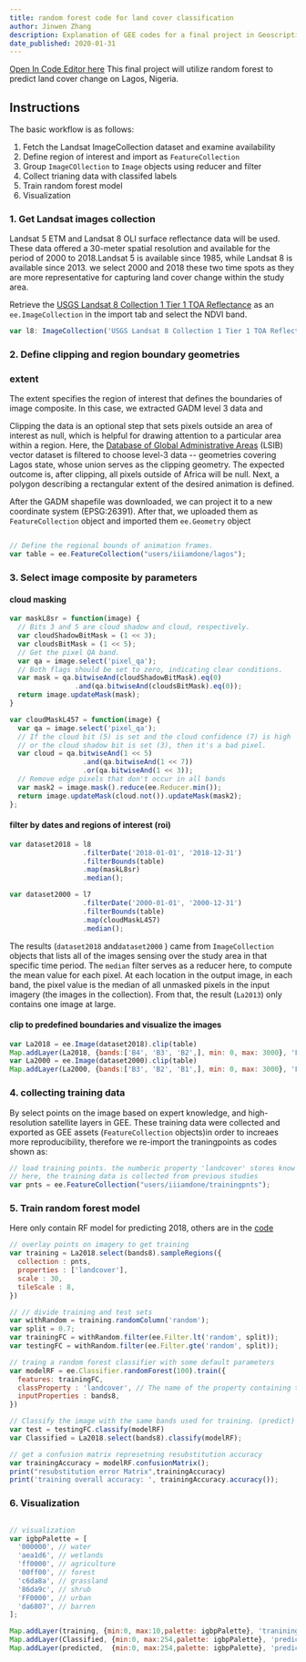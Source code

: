 ```yaml
---
title: random forest code for land cover classification 
author: Jinwen Zhang
description: Explanation of GEE codes for a final project in Geoscripting course
date_published: 2020-01-31
---
```


[Open In Code Editor here](https://code.earthengine.google.com/?scriptPath=users%2Fiiiamdone%2Ftest1%3Afinal_project_geoscripting)
This final project will utilize random forest to predict land cover change on Lagos, Nigeria.

## Instructions

The basic workflow is as follows:

1. Fetch the Landsat ImageCollection dataset and examine availability
2. Define region of interest and import as `FeatureCollection`
3. Group `ImageCOllection` to `Image` objects using reducer and filter
4. Collect trianing data with classifed labels 
5. Train random forest model
6. Visualization

### 1. Get Landsat images collection

Landsat 5 ETM and Landsat 8 OLI surface reflectance data will be used. These data offered a 30-meter spatial resolution and available for the period of 2000 to 2018.Landsat 5 is available since 1985, while Landsat 8 is available since 2013. 
we select 2000 and 2018 these two time spots as they are more representative for capturing land cover change within the study area. 

Retrieve the [USGS Landsat 8 Collection 1 Tier 1 TOA Reflectance](https://developers.google.com/earth-engine/datasets/catalog/LANDSAT_LC08_C01_T1_TOA) as an `ee.ImageCollection` in the import tab and select the NDVI band.

```js
var l8: ImageCollection('USGS Landsat 8 Collection 1 Tier 1 TOA Reflectance') (12bands)
```

### 2. Define clipping and region boundary geometries
### extent 
The extent specifies the region of interest that defines the boundaries of image composite. In this case, we extracted GADM level 3 data and 

Clipping the data is an optional step that sets pixels outside an area of
interest as null, which is helpful for drawing attention to a particular area
within a region. Here, the [Database of Global Administrative Areas](https://gadm.org/download_country_v3.html)
(LSIB) vector dataset is filtered to choose level-3 data -- geometries
covering Lagos state, whose union serves as the clipping geometry. The expected outcome is, after clipping, all pixels outside of Africa will be null. Next, a polygon describing a rectangular extent of the desired animation is defined. 

After the GADM shapefile was downloaded, we can project it to a new coordinate system (EPSG:26391). After that, we uploaded them as `FeatureCollection` object and imported them  `ee.Geometry` object

```js

// Define the regional bounds of animation frames.
var table = ee.FeatureCollection("users/iiiamdone/lagos");
```

### 3. Select image composite by parameters

#### cloud masking 
```js
var maskL8sr = function(image) {
  // Bits 3 and 5 are cloud shadow and cloud, respectively.
  var cloudShadowBitMask = (1 << 3);
  var cloudsBitMask = (1 << 5);
  // Get the pixel QA band.
  var qa = image.select('pixel_qa');
  // Both flags should be set to zero, indicating clear conditions.
  var mask = qa.bitwiseAnd(cloudShadowBitMask).eq(0)
                .and(qa.bitwiseAnd(cloudsBitMask).eq(0));
  return image.updateMask(mask);
}

var cloudMaskL457 = function(image) {
  var qa = image.select('pixel_qa');
  // If the cloud bit (5) is set and the cloud confidence (7) is high
  // or the cloud shadow bit is set (3), then it's a bad pixel.
  var cloud = qa.bitwiseAnd(1 << 5)
                  .and(qa.bitwiseAnd(1 << 7))
                  .or(qa.bitwiseAnd(1 << 3));
  // Remove edge pixels that don't occur in all bands
  var mask2 = image.mask().reduce(ee.Reducer.min());
  return image.updateMask(cloud.not()).updateMask(mask2);
};

```
#### filter by dates and regions of interest (roi)
```js
var dataset2018 = l8 
                  .filterDate('2018-01-01', '2018-12-31')
                  .filterBounds(table)
                  .map(maskL8sr)
                  .median();

var dataset2000 = l7 
                  .filterDate('2000-01-01', '2000-12-31')
                  .filterBounds(table)
                  .map(cloudMaskL457)
                  .median();

```
The results (`dataset2018` and`dataset2000` ) came from  `ImageCollection` objects that lists all of the images sensing over the study area in that specific time period. The  `median`  filter serves as a reducer here, to compute the mean value for each pixel. At each location in the output image, in each band, the pixel value is the median of all unmasked pixels in the input imagery (the images in the collection). From that, the result (`La2013`) only contains one image at large.

####  clip to predefined boundaries and visualize the images
```js
var La2018 = ee.Image(dataset2018).clip(table) 
Map.addLayer(La2018, {bands:['B4', 'B3', 'B2',], min: 0, max: 3000}, 'Lagos2018',false);
var La2000 = ee.Image(dataset2000).clip(table) 
Map.addLayer(La2000, {bands:['B3', 'B2', 'B1',], min: 0, max: 3000}, 'Lagos2000',false);
```


### 4. collecting training data 
By select points on the image based on expert knowledge, and high-resolution satellite layers in GEE. These training data were collected and exported as GEE assets (`FeatureCollection` objects)in order to increaes more reproducibility, therefore we re-import the traningpoints as codes shown as: 
```js
// load training points. the numberic property 'landcover' stores know labels
// here, the training data is collected from previous studies
var pnts = ee.FeatureCollection("users/iiiamdone/trainingpnts");

```

### 5. Train random forest model 
Here only contain RF model for predicting 2018, others are in the [code](https://code.earthengine.google.com/?scriptPath=users%2Fiiiamdone%2Ftest1%3Afinal_project_geoscripting)

```js
// overlay points on imagery to get training
var training = La2018.select(bands8).sampleRegions({
  collection : pnts,
  properties : ['landcover'],
  scale : 30,
  tileScale : 8,
})

// // divide training and test sets 
var withRandom = training.randomColumn('random');
var split = 0.7;
var trainingFC = withRandom.filter(ee.Filter.lt('random', split));
var testingFC = withRandom.filter(ee.Filter.gte('random', split));

// traing a random forest classifier with some default parameters
var modelRF = ee.Classifier.randomForest(100).train({
  features: trainingFC, 
  classProperty : 'landcover', // The name of the property containing the class value
  inputProperties : bands8,
})

// Classify the image with the same bands used for training. (predict)
var test = testingFC.classify(modelRF)
var Classified = La2018.select(bands8).classify(modelRF);

// get a confusion matrix represetning resubstitution accuracy
var trainingAccuracy = modelRF.confusionMatrix();
print("resubstitution error Matrix",trainingAccuracy)
print('training overall accuracy: ', trainingAccuracy.accuracy()); 

```

### 6. Visualization

```js

// visualization 
var igbpPalette = [
  '000000', // water
  'aea1d6', // wetlands
  'ff0000', // agriculture
  '00ff00', // forest
  'c6da8a', // grassland 
  '86da9c', // shrub
  'FF0000', // urban
  'da6807', // barren
];

Map.addLayer(training, {min:0, max:10,palette: igbpPalette}, 'tranining clusters ', false)
Map.addLayer(Classified, {min:0, max:254,palette: igbpPalette}, 'predicted 2018')
Map.addLayer(predicted,  {min:0, max:254,palette: igbpPalette}, 'predicted 2000')


```

